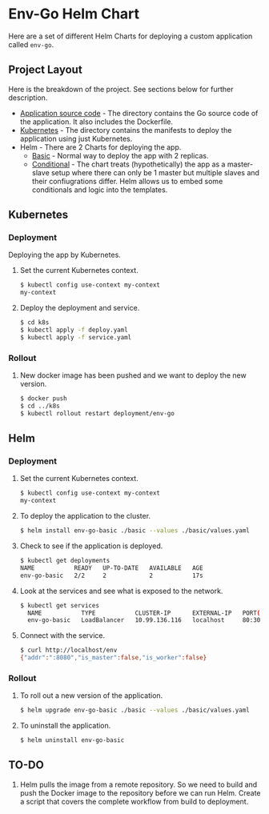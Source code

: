 # Env-Go Helm Chart

Here are a set of different Helm Charts for deploying a custom application called `env-go`.

## Project Layout

Here is the breakdown of the project. See sections below for further description.

* [Application source code](src) - The directory contains the Go source code of the application. It also includes the Dockerfile.
* [Kubernetes](k8s) - The directory contains the manifests to deploy the application using just Kubernetes.
* Helm - There are 2 Charts for deploying the app.
  * [Basic](basic) - Normal way to deploy the app with 2 replicas.
  * [Conditional](conditional) - The chart treats (hypothetically) the app as a master-slave setup where there can only be 1 master but multiple slaves and their confiugrations differ. Helm  allows us to embed some conditionals and logic into the templates.

## Kubernetes

### Deployment

Deploying the app by Kubernetes.

1. Set the current Kubernetes context.

   ```bash
   $ kubectl config use-context my-context
   my-context
   ```
   
1. Deploy the deployment and service.

   ```bash
   $ cd k8s
   $ kubectl apply -f deploy.yaml
   $ kubectl apply -f service.yaml
   ```

### Rollout

1. New docker image has been pushed and we want to deploy the new version.

   ```bash
   $ docker push
   $ cd ../k8s
   $ kubectl rollout restart deployment/env-go
   ```

## Helm

### Deployment

1. Set the current Kubernetes context.

   ```bash
   $ kubectl config use-context my-context
   my-context
   ```

1. To deploy the application to the cluster.

   ```bash
   $ helm install env-go-basic ./basic --values ./basic/values.yaml
   ```

1. Check to see if the application is deployed.

   ```bash
   $ kubectl get deployments
   NAME           READY   UP-TO-DATE   AVAILABLE   AGE
   env-go-basic   2/2     2            2           17s
   ```
   
1. Look at the services and see what is exposed to the network.

   ```bash
   $ kubectl get services                                    
     NAME           TYPE           CLUSTER-IP      EXTERNAL-IP   PORT(S)        AGE
     env-go-basic   LoadBalancer   10.99.136.116   localhost     80:30830/TCP   13m
   ```

1. Connect with the service.

   ```bash
   $ curl http://localhost/env
   {"addr":":8080","is_master":false,"is_worker":false}
   ```

### Rollout
   
1. To roll out a new version of the application.

   ```bash
   $ helm upgrade env-go-basic ./basic --values ./basic/values.yaml
   ```   
   
1. To uninstall the application.

   ```bash
   $ helm uninstall env-go-basic
   ```

## TO-DO

1. Helm pulls the image from a remote repository. So we need to build and push the Docker image to the repository before we can run Helm. Create a script that covers the complete workflow from build to deployment.
